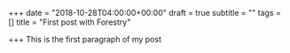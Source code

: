 +++
date = "2018-10-28T04:00:00+00:00"
draft = true
subtitle = ""
tags = []
title = "First post with Forestry"

+++
This is the first paragraph of my post